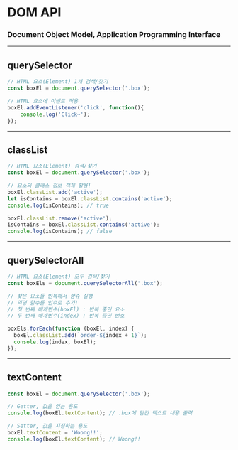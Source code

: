 # DOM API

### Document Object Model, Application Programming Interface

---

## querySelector

```JavaScript
// HTML 요소(Element) 1개 검색/찾기
const boxEl = document.querySelector('.box');

// HTML 요소에 이벤트 적용
boxEl.addEventListener('click', function(){
    console.log('Click~');
});
```

---

## classList

```javascript
// HTML 요소(Element) 검색/찾기
const boxEl = document.querySelector('.box');

// 요소의 클래스 정보 객체 활용!
boxEl.classList.add('active');
let isContains = boxEl.classList.contains('active');
console.log(isContains); // true

boxEl.classList.remove('active');
isContains = boxEl.classList.contains('active');
console.log(isContains); // false
```

---

## querySelectorAll

```JavaScript
// HTML 요소(Element) 모두 검색/찾기
const boxEls = document.querySelectorAll('.box');

// 찾은 요소들 반복해서 함슈 실행
// 익명 함수를 인수로 추가!
// 첫 번째 매개변수(boxEl) : 반복 중인 요소
// 두 번째 매개변수(index) : 반복 중인 번호

boxEls.forEach(function (boxEl, index) {
  boxEl.classList.add(`order-${index + 1}`);
  console.log(index, boxEl);
});
```

---

## textContent

```JavaScript
const boxEl = document.querySelector('.box');

// Getter, 값을 얻는 용도
console.log(boxEl.textContent); // .box에 담긴 택스트 내용 출력

// Setter, 값을 지정하는 용도
boxEl.textContent = 'Woong!!';
console.log(boxEl.textContent); // Woong!!
```

